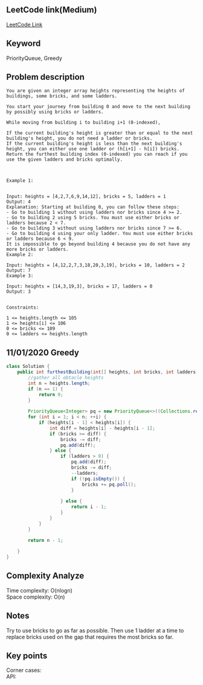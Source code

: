 ## LeetCode link(Medium)
[LeetCode Link](https://leetcode.com/problems/furthest-building-you-can-reach/)
 
## Keyword
PriorityQueue, Greedy

## Problem description
```
You are given an integer array heights representing the heights of buildings, some bricks, and some ladders.

You start your journey from building 0 and move to the next building by possibly using bricks or ladders.

While moving from building i to building i+1 (0-indexed),

If the current building's height is greater than or equal to the next building's height, you do not need a ladder or bricks.
If the current building's height is less than the next building's height, you can either use one ladder or (h[i+1] - h[i]) bricks.
Return the furthest building index (0-indexed) you can reach if you use the given ladders and bricks optimally.

 

Example 1:


Input: heights = [4,2,7,6,9,14,12], bricks = 5, ladders = 1
Output: 4
Explanation: Starting at building 0, you can follow these steps:
- Go to building 1 without using ladders nor bricks since 4 >= 2.
- Go to building 2 using 5 bricks. You must use either bricks or ladders because 2 < 7.
- Go to building 3 without using ladders nor bricks since 7 >= 6.
- Go to building 4 using your only ladder. You must use either bricks or ladders because 6 < 9.
It is impossible to go beyond building 4 because you do not have any more bricks or ladders.
Example 2:

Input: heights = [4,12,2,7,3,18,20,3,19], bricks = 10, ladders = 2
Output: 7
Example 3:

Input: heights = [14,3,19,3], bricks = 17, ladders = 0
Output: 3
 

Constraints:

1 <= heights.length <= 105
1 <= heights[i] <= 106
0 <= bricks <= 109
0 <= ladders <= heights.length
```
## 11/01/2020 Greedy
```java
class Solution {
    public int furthestBuilding(int[] heights, int bricks, int ladders) {
        //gather all obtacle heights
        int n = heights.length;
        if (n == 1) {
            return 0;
        }
        
        PriorityQueue<Integer> pq = new PriorityQueue<>((Collections.reverseOrder()));
        for (int i = 1; i < n; ++i) {
            if (heights[i - 1] < heights[i]) {
                int diff = heights[i] - heights[i - 1];
                if (bricks >= diff) {
                    bricks -= diff;
                    pq.add(diff);
                } else {
                    if (ladders > 0) {
                        pq.add(diff);
                        bricks -= diff;
                        --ladders;
                        if (!pq.isEmpty()) {
                            bricks += pq.poll();
                        }
                        
                    } else {
                        return i - 1;
                    }
                }
            }
        }
        
        return n - 1;

    }
}
```

## Complexity Analyze
Time complexity: O(nlogn)  
Space complexity: O(n)

## Notes
Try to use bricks to go as far as possible. Then use 1 ladder at a time to replace bricks used on the gap that requires the most bricks so far.  

## Key points
Corner cases:   
API:
